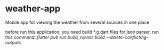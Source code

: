 # weather-app
Mobile app for viewing the weather from several sources in one place

before run this application, you need build *.g.dart files for json parser.
run this command: 
*flutter pub run build_runner build --delete-conflicting-outputs*
